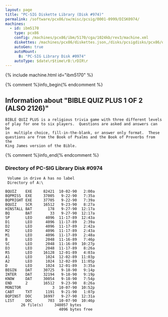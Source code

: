 ```yaml
---
layout: page
title: "PC-SIG Diskette Library (Disk #974)"
permalink: /software/pcx86/sw/misc/pcsig/0001-0999/DISK0974/
machines:
  - id: ibm5170
    type: pcx86
    config: /machines/pcx86/ibm/5170/cga/1024kb/rev3/machine.xml
    diskettes: /machines/pcx86/diskettes.json,/disks/pcsigdisks/pcx86/diskettes.json
    autoGen: true
    autoMount:
      B: "PC-SIG Library Disk #0974"
    autoType: $date\r$time\rB:\rDIR\r
---
```


{% include machine.html id="ibm5170" %}

{% comment %}info_begin{% endcomment %}

## Information about "BIBLE QUIZ PLUS 1 OF 2 (ALSO 2126)"

    BIBLE QUIZ PLUS is a religious trivia game with three different levels
    of play for one to six players.  Questions are asked and answers can be
    in  multiple choice, fill-in-the-blank, or answer only format.  These
    questions are from the Book of Psalms and the Book of Proverbs from the
    King James version of the Bible.
{% comment %}info_end{% endcomment %}


### Directory of PC-SIG Library Disk #0974

     Volume in drive A has no label
     Directory of A:\

    BQUIZ    EXE     82421  10-02-90   2:00a
    BQPMISS  EXE     37005   9-22-90   7:35a
    BQPRIGHT EXE     37705   9-22-90   7:39a
    BQUIZ    SCR     16512   9-23-90   8:27a
    HINSTALL BAT       178   9-27-90  12:17a
    BQ       BAT        33   9-27-90  12:17a
    SP       LEO      4096  11-17-89  12:43a
    D1       LEO      4096  11-17-89   2:39a
    D2       LEO      4096  11-17-89   2:42a
    M2       LEO      4096  11-17-89   2:43a
    M1       LEO      4096  11-17-89   2:48a
    B        LEO      2048  11-16-89   7:46p
    SC       LEO      2048  11-16-89  10:27p
    D3       LEO      2048  11-17-89   8:26a
    RS       LEO     16128  12-01-89   4:03a
    A1       LEO      1024  12-02-89  11:03p
    A2       LEO      1024  12-02-89  11:05p
    D        LEO      1024  12-01-89   3:35a
    BEGIN    DAT     30725   9-18-90   9:14p
    INTER    DAT     32194   9-18-90   9:19p
    KNOW     DAT     30054   9-18-90   7:54p
    END      2       16512   9-23-90   8:26a
    MONITOR              3  10-07-90  10:52p
    CABT     TXT      1191   9-21-90   1:07p
    BQPINST  DOC     16997   9-27-90  12:31a
    LIST     DOC       703  10-07-90  10:46p
           26 file(s)     348057 bytes
                            4096 bytes free
